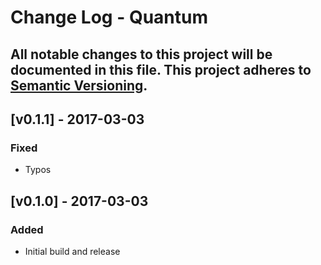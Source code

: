 # Change Log - Quantum
All notable changes to this project will be documented in this file.
This project adheres to [Semantic Versioning](http://semver.org/).
----

## [v0.1.1] - 2017-03-03

### Fixed
- Typos

## [v0.1.0] - 2017-03-03

### Added
- Initial build and release
